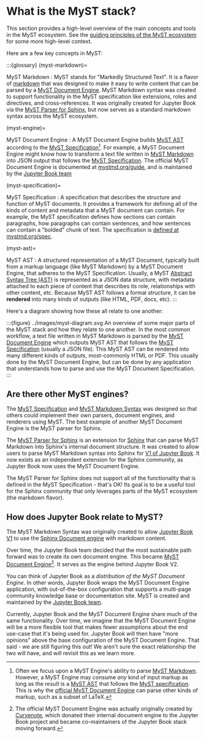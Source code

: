 # What is the MyST stack?

This section provides a high-level overview of the main concepts and tools in the MyST ecosystem. See the [guiding principles of the MyST ecosystem](../guiding-principles.md) for some more high-level context.

Here are a few key concepts in MyST:

:::{glossary}
(myst-markdown)=

MyST Markdown
: MyST stands for "Markedly Structured Text". It is a flavor of [markdown](https://en.wikipedia.org/wiki/Markdown) that was designed to make it easy to write content that can be parsed by a [MyST Document Engine](#myst-engine). MyST Markdown syntax was created to support functionality in the MyST specification like extensions, roles and directives, and cross-references. It was originally created for Jupyter Book via the [MyST Parser for Sphinx](https://myst-parser.readthedocs.io), but now serves as a standard markdown syntax across the MyST ecosystem.

(myst-engine)=

MyST Document Engine
: A MyST Document Engine builds [MyST AST](#myst-ast) according to the [MyST Specification](#myst-specification)[^myst]. For example, a MyST Document Engine might know how to transform a text file written in [MyST Markdown](#myst-markdown) into JSON output that follows the [MyST Specification](#myst-spec). The official MyST Document Engine is documented at [mystmd.org/guide](https://mystmd.org/guide), and is maintained by the [Jupyter Book team](https://compass.jupyterbook.org)

[^myst]: Often we focus upon a MyST Engine's ability to parse [MyST Markdown](#myst-markdown). However, a MyST Engine may consume _any_ kind of input markup as long as the _result_ is a [MyST AST](#myst-ast) that follows the [MyST specification](#myst-spec). This is why the [official MyST Document Engine](https://mystmd.org) can parse other kinds of markup, such as a subset of LaTeX.

(myst-specification)=

MyST Specification
: A specification that describes the structure and function of MyST documents. It provides a framework for defining all of the kinds of content and metadata that a MyST document can contain. For example, the MyST specification defines how sections can contain paragraphs, how paragraphs can contain sentences, and how sentences can contain a "bolded" chunk of text. The specification is [defined at mystmd.org/spec](xref:spec#overview).

(myst-ast)=

MyST AST
: A structured representation of a MyST Document, typically built from a markup language (like MyST Markdown) by a MyST Document Engine, that adheres to the MyST Specification. Usually, a MyST [Abstract Syntax Tree (AST)](wiki:Abstract_syntax_tree) is represented as a JSON data structure, with metadata attached to each piece of content that describes its role, relationships with other content, etc. Because MyST AST follows a formal structure, it can be **rendered** into many kinds of outputs (like HTML, PDF, docx, etc).
:::

Here's a diagram showing how these all relate to one another:

:::{figure} ../images/myst-diagram.svg
An overview of some major parts of the MyST stack and how they relate to one another.
In the most common workflow, a text file written in MyST Markdown is parsed by the [MyST Document Engine](https://mystmd.org/guide) which outputs MyST AST that follows the [MyST Specification](https://mystmd.org/spec) (usually a JSON file). This MyST AST can be rendered into many different kinds of outputs, most-commonly HTML or PDF. This usually done by the MyST Document Engine, but can be done by any application that understands how to parse and use the MyST Document Specification.
:::

## Are there other MyST engines?

The [MyST Specification](https://mystmd.org/spec) and [MyST Markdown Syntax](https://mystmd.org/guide) was designed so that others could implement their own parsers, document engines, and renderers using MyST. The best example of another MyST Document Engine is the MyST parser for Sphinx.

The [MyST Parser for Sphinx](https://myst-parser.readthedocs.io) is an extension for [Sphinx](https://sphinx-doc.org) that can parse MyST Markdown into Sphinx's internal document structure. It was created to allow users to parse MyST Markdown syntax into Sphinx for [V1 of Jupyter Book](https://jupyterbook.org). It now exists as an independent extension for the Sphinx community, as Jupyter Book now uses the MyST Document Engine.

The MyST Parser for Sphinx does not support all of the functionality that is defined in the MyST Specification - that's OK! Its goal is to be a useful tool for the Sphinx community that only leverages parts of the MyST ecosystem (the markdown flavor).

## How does Jupyter Book relate to MyST?

The MyST Markdown Syntax was originally created to allow [Jupyter Book V1](https://jupyterbook.org) to use the [Sphinx Document engine](https://sphinx-doc.org) with markdown content.

Over time, the Jupyter Book team decided that the most sustainable path forward was to create its own document engine. This became [MyST Document Engine](https://mystmd.org/guide)[^cn]. It serves as the engine behind Jupyter Book V2.

You can think of Jupyter Book as a _distribution of the MyST Document Engine_. In other words, Jupyter Book wraps the MyST Document Engine application, with out-of-the-box configuration that supports a multi-page community knowledge base or documentation site. MyST is created and maintained by the [Jupyter Book team](https://compass.jupyterbook.org).

Currently, Jupyter Book and the MyST Document Engine share much of the same functionality. Over time, we imagine that the MyST Document Engine will be a more flexible tool that makes fewer assumptions about the end use-case that it's being used for. Jupyter Book will then have "more opinions" above the base configuration of the MyST Document Engine. That said - we are still figuring this out! We aren't sure the exact relationship the two will have, and will revisit this as we learn more.

[^cn]: The official MyST Document Engine was actually originally created by [Curvenote](https://curvenote.com), which donated their internal document engine to the Jupyter Book project and became co-maintainers of the Jupyter Book stack moving forward.
